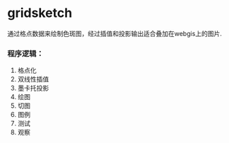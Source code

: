 # gridsketch

通过格点数据来绘制色斑图，经过插值和投影输出适合叠加在webgis上的图片.

### 程序逻辑：

1. 格点化
2. 双线性插值
3. 墨卡托投影
4. 绘图
5. 切图
6. 图例
7. 测试
8. 观察

